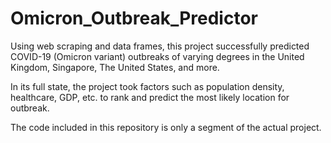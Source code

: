 # Omicron_Outbreak_Predictor

Using web scraping and data frames, this project successfully predicted COVID-19 (Omicron variant) outbreaks of varying degrees in the United Kingdom, Singapore, The United States, and more. 

In its full state, the project took factors such as population density, healthcare, GDP, etc. to rank and predict the most likely location for outbreak.

The code included in this repository is only a segment of the actual project. 
